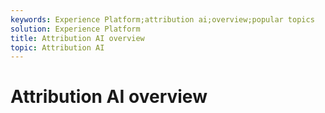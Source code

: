 ```yaml
---
keywords: Experience Platform;attribution ai;overview;popular topics
solution: Experience Platform
title: Attribution AI overview
topic: Attribution AI
---
```


# Attribution AI overview